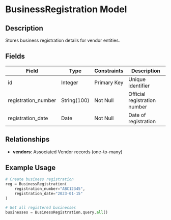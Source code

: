 # BusinessRegistration Model

## Description
Stores business registration details for vendor entities.

## Fields

| Field | Type | Constraints | Description |
|-------|------|------------|-------------|  
| id | Integer | Primary Key | Unique identifier |
| registration_number | String(100) | Not Null | Official registration number |
| registration_date | Date | Not Null | Date of registration |

## Relationships  

- **vendors**: Associated Vendor records (one-to-many)

## Example Usage
```python
# Create business registration
reg = BusinessRegistration(
    registration_number="ABC12345", 
    registration_date="2023-01-15"
)

# Get all registered businesses
businesses = BusinessRegistration.query.all()